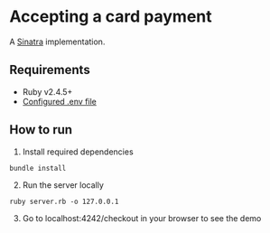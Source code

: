 # Accepting a card payment

A [Sinatra](http://sinatrarb.com/) implementation.

## Requirements

- Ruby v2.4.5+
- [Configured .env file](../README.md)

## How to run

1. Install required dependencies

```
bundle install
```

2. Run the server locally

```
ruby server.rb -o 127.0.0.1
```

3. Go to localhost:4242/checkout in your browser to see the demo
